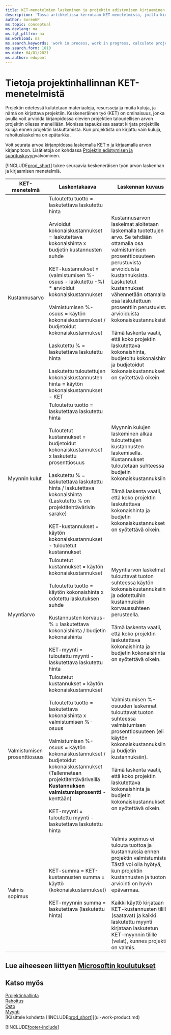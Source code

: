 ```yaml
---
title: KET-menetelmien laskeminen ja projektin edistymisen kirjaaminen
description: 'Tässä artikkelissa kerrotaan KET-menetelmistä, joilla kirjataan, seurataan ja lasketaan keskeneräisen projektien rahoitustietoja.'
author: SorenGP
ms.topic: conceptual
ms.devlang: na
ms.tgt_pltfrm: na
ms.workload: na
ms.search.keywords: 'work in process, work in progress, calculate project WIP'
ms.search.form: 1010
ms.date: 04/01/2021
ms.author: edupont
---
```

# <a name="understanding-wip-methods-in-project-management" />Tietoja projektinhallinnan KET-menetelmistä

Projektin edetessä kulutetaan materiaaleja, resursseja ja muita kuluja, ja nämä on kirjattava projektiin. Keskeneräinen työ (KET) on ominaisuus, jonka avulla voit arvioida kirjanpidossa olevien projektien taloudellisen arvon projektin ollessa meneillään. Monissa tapauksissa saatat kirjata projektille kuluja ennen projektin laskuttamista. Kun projektista on kirjattu vain kuluja, rahoituslaskelma on epätarkka.

Voit seurata arvoa kirjanpidossa laskemalla KET:n ja kirjaamalla arvon kirjanpitoon. Lisätietoja on kohdassa [Projektin edistymisen ja suorituskyvyn](projects-how-monitor-progress-performance.md)valvominen.

[!INCLUDE[prod_short](includes/prod_short.md)] tukee seuraavia keskeneräisen työn arvon laskennan ja kirjaamisen menetelmiä.

| KET-menetelmä | Laskentakaava | Laskennan kuvaus |
| --- | --- | --- |
| Kustannusarvo |Tuloutettu tuotto = laskutettava laskutettu hinta<br /><br /> Arvioidut kokonaiskustannukset = laskutettava kokonaishinta x budjetin kustannusten suhde<br /><br /> KET-kustannukset = (valmistumisen %-osuus - laskutettu -%) * arvioidut kokonaiskustannukset<br /><br /> Valmistumisen %-osuus = käytön kokonaiskustannukset / budjetoidut kokonaiskustannukset<br /><br />Laskutettu % = laskutettava laskutettu hinta<br /><br /> Laskutettu tuloutettujen kokonaiskustannusten hinta = käytön kokonaiskustannukset - KET |Kustannusarvon laskelmat aloitetaan laskemalla tuotettujen arvo. Se tehdään ottamalla osa valmistumisen prosenttiosuuteen perustuvista arvioiduista kustannuksista. Laskutetut kustannukset vähennetään ottamalla osa laskutettuun prosenttiin perustuvista arvioiduista kokonaiskustannuksista.<br /><br />Tämä laskenta vaatii, että koko projektin laskutettava kokonaishinta, budjetoitu kokonaishinta ja budjetoidut kokonaiskustannukset on syötettävä oikein. |
| Myynnin kulut |Tuloutettu tuotto = laskutettava laskutettu hinta<br /><br /> Tuloutetut kustannukset = budjetoidut kokonaiskustannukset x laskutettu prosenttiosuus<br /><br /> Laskutettu % = laskutettava laskutettu hinta / laskutettava kokonaishinta<br /> (Laskutettu % on projektitehtävärivin sarake)<br /><br /> KET-kustannukset = käytön kokonaiskustannukset - tuloutetut kustannukset |Myynnin kulujen laskeminen alkaa tuloutettujen kustannusten laskemisella. Kustannukset tuloutetaan suhteessa budjetin kokonaiskustannuksiin.<br /><br /> Tämä laskenta vaatii, että koko projektin laskutettava kokonaishinta ja budjetin kokonaiskustannukset on syötettävä oikein. |
| Myyntiarvo |Tuloutetut kustannukset = käytön kokonaiskustannukset<br /><br /> Tuloutettu tuotto = käytön kokonaishinta x odotettu laskutuksen suhde<br /><br /> Kustannusten korvaus-% = laskutettava kokonaishinta / budjetin kokonaishinta<br /><br /> KET-myynti = tuloutettu myynti - laskutettava laskutettu hinta |Myyntiarvon laskelmat tulouttavat tuoton suhteessa käytön kokonaiskustannuksiin ja odotettuihin kustannuksiin korvaussuhteen perusteella.<br /><br /> Tämä laskenta vaatii, että koko projektin laskutettava kokonaishinta ja budjetin kokonaishinta on syötettävä oikein. |
| Valmistumisen prosenttiosuus |Tuloutetut kustannukset = käytön kokonaiskustannukset<br /><br /> Tuloutettu tuotto = laskutettava kokonaishinta x valmistumisen %-osuus<br /><br /> Valmistumisen %-osuus = käytön kokonaiskustannukset / budjetoidut kokonaiskustannukset<br /> (Tallennetaan projektitehtäväriveillä **Kustannuksen valmistumisprosentti** -kenttään)<br /><br /> KET-myynti = tuloutettu myynti - laskutettava laskutettu hinta |Valmistumisen %-osuuden laskennat tulouttavat tuoton suhteessa valmistumisen prosenttiosuuteen (eli käytön kokonaiskustannuksiin ja budjetin kustannuksiin).<br /><br /> Tämä laskenta vaatii, että koko projektin laskutettava kokonaishinta ja budjetin kokonaiskustannukset on syötettävä oikein. |
| Valmis sopimus |KET-summa = KET-kustannusten summa = käyttö (kokonaiskustannukset)<br /><br /> KET-myynnin summa = laskutettava (laskutettu hinta) |Valmis sopimus ei tulouta tuottoa ja kustannuksia ennen projektin valmistumista. Tästä voi olla hyötyä, kun projektin kustannusten ja tuoton arviointi on hyvin epävarmaa.<br /><br /> Kaikki käyttö kirjataan KET-kustannusten tilille (saatavat) ja kaikki laskutettu myynti kirjataan laskutetun KET-myynnin tilille (velat), kunnes projekti on valmis. |

## <a name="see-related-microsoft-training" />Lue aiheeseen liittyen [Microsoftin koulutukset](/training/paths/calculate-post-job-wip/)

## <a name="see-also" />Katso myös

[Projektinhallinta](projects-manage-projects.md)  
[Rahoitus](finance.md)  
[Osto](purchasing-manage-purchasing.md)  
[Myynti](sales-manage-sales.md)  
[Käsittele kohdetta [!INCLUDE[prod_short](includes/prod_short.md)]](ui-work-product.md)  


[!INCLUDE[footer-include](includes/footer-banner.md)]
